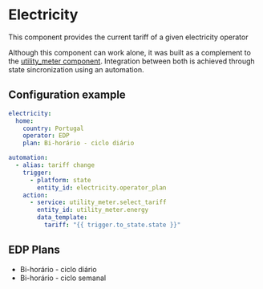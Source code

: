 # Electricity

This component provides the current tariff of a given electricity operator 

Although this component can work alone, it was built as a complement to the [utility_meter component](https://github.com/dgomes/home-assistant-custom-components/tree/master/utility_meter). Integration between both is achieved through state sincronization using an automation.



## Configuration example

```yaml
electricity:
  home:
    country: Portugal
    operator: EDP
    plan: Bi-horário - ciclo diário

automation:
  - alias: tariff change
    trigger:
      - platform: state
        entity_id: electricity.operator_plan
    action:
      - service: utility_meter.select_tariff
        entity_id: utility_meter.energy
        data_template:
          tariff: "{{ trigger.to_state.state }}" 
```

## EDP Plans
- Bi-horário - ciclo diário
- Bi-horário - ciclo semanal
